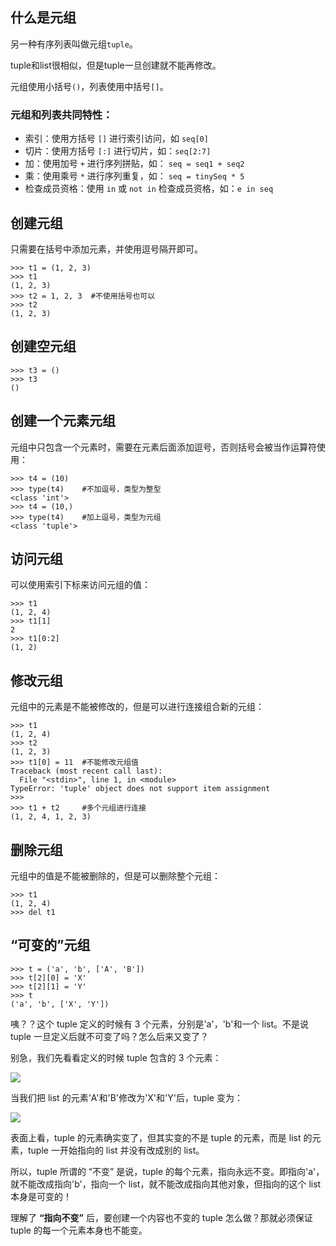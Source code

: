 ## 什么是元组

另一种有序列表叫做元组`tuple`。

tuple和list很相似，但是tuple一旦创建就不能再修改。

元组使用小括号`()`，列表使用中括号`[]`。

### 元组和列表共同特性：
- 索引：使用方括号 `[]` 进行索引访问，如 `seq[0]`
- 切片：使用方括号 `[:]` 进行切片，如：`seq[2:7]`
- 加：使用加号 `+` 进行序列拼贴，如： `seq = seq1 + seq2`
- 乘：使用乘号 `*` 进行序列重复，如： `seq = tinySeq * 5`
- 检查成员资格：使用 `in` 或 `not in` 检查成员资格，如：`e in seq`

## 创建元组

只需要在括号中添加元素，并使用逗号隔开即可。

```
>>> t1 = (1, 2, 3)
>>> t1
(1, 2, 3)
>>> t2 = 1, 2, 3  #不使用括号也可以
>>> t2
(1, 2, 3)
```

## 创建空元组

```
>>> t3 = ()
>>> t3
()
```

## 创建一个元素元组

元组中只包含一个元素时，需要在元素后面添加逗号，否则括号会被当作运算符使用：

```
>>> t4 = (10)
>>> type(t4)    #不加逗号，类型为整型
<class 'int'>
>>> t4 = (10,)
>>> type(t4)    #加上逗号，类型为元组
<class 'tuple'>
```

## 访问元组

可以使用索引下标来访问元组的值：

```
>>> t1
(1, 2, 4)
>>> t1[1]
2
>>> t1[0:2]
(1, 2)
```

## 修改元组

元组中的元素是不能被修改的，但是可以进行连接组合新的元组：

```
>>> t1
(1, 2, 4)
>>> t2
(1, 2, 3)
>>> t1[0] = 11  #不能修改元组值
Traceback (most recent call last):
  File "<stdin>", line 1, in <module>
TypeError: 'tuple' object does not support item assignment
>>>
>>> t1 + t2     #多个元组进行连接
(1, 2, 4, 1, 2, 3) 
```

## 删除元组

元组中的值是不能被删除的，但是可以删除整个元组：

```
>>> t1
(1, 2, 4)
>>> del t1
```

## “可变的”元组

```
>>> t = ('a', 'b', ['A', 'B'])
>>> t[2][0] = 'X'
>>> t[2][1] = 'Y'
>>> t
('a', 'b', ['X', 'Y'])
```

咦？？这个 tuple 定义的时候有 3 个元素，分别是'a'，'b'和一个 list。不是说 tuple 一旦定义后就不可变了吗？怎么后来又变了？

别急，我们先看看定义的时候 tuple 包含的 3 个元素：

![](https://ws3.sinaimg.cn/large/006tNc79ly1fsyotw6vylj309q0783yn.jpg)

当我们把 list 的元素'A'和'B'修改为'X'和'Y'后，tuple 变为：

![](https://cdn.liaoxuefeng.com/cdn/files/attachments/001387269768140c7d5ca167342402989dfc75343fe900b000/0)

表面上看，tuple 的元素确实变了，但其实变的不是 tuple 的元素，而是 list 的元素，tuple 一开始指向的 list 并没有改成别的 list。

所以，tuple 所谓的 “不变” 是说，tuple 的每个元素，指向永远不变。即指向'a'，就不能改成指向'b'，指向一个 list，就不能改成指向其他对象，但指向的这个 list 本身是可变的！

理解了 **“指向不变”** 后，要创建一个内容也不变的 tuple 怎么做？那就必须保证 tuple 的每一个元素本身也不能变。
